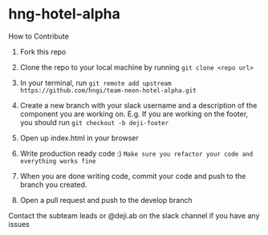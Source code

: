 # hng-hotel-alpha

How to Contribute

1. Fork this repo
2. Clone the repo to your local machine by running `git clone <repo url>`
3. In your terminal,
   run `git remote add upstream https://github.com/hngi/team-neon-hotel-alpha.git`

4. Create a new branch with your slack username and a description of the component you are working on. E.g. If you are working on the footer, you should run `git checkout -b deji-footer`
5. Open up index.html in your browser
6. Write production ready code :) `Make sure you refactor your code and everything works fine`
7. When you are done writing code, commit your code and push to the branch you created.
8. Open a pull request and push to the develop branch

Contact the subteam leads or @deji.ab on the slack channel if you have any issues
